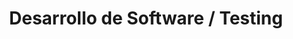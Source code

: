 ---
layout: default
title: Desarrollo de Software / Testing
nav_order: 1
parent: Taxonomía
has_children: true
---